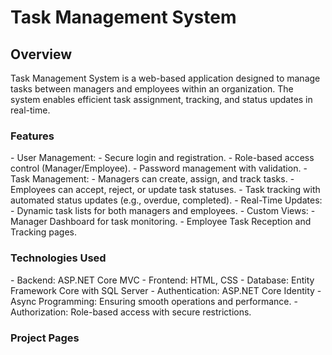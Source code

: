  <h1>Task Management System</h1>

 <h2>Overview</h2>
Task Management System is a web-based application designed to manage tasks between managers and employees within an organization. The system enables efficient task assignment, tracking, and status updates in real-time.

<h3> Features</h3>
- User Management:
  - Secure login and registration.
  - Role-based access control (Manager/Employee).
  - Password management with validation.
- Task Management:
  - Managers can create, assign, and track tasks.
  - Employees can accept, reject, or update task statuses.
  - Task tracking with automated status updates (e.g., overdue, completed).
- Real-Time Updates:
  - Dynamic task lists for both managers and employees.
- Custom Views:
  - Manager Dashboard for task monitoring.
  - Employee Task Reception and Tracking pages.

 <h3>Technologies Used</h3>
- Backend: ASP.NET Core MVC  
- Frontend: HTML, CSS  
- Database: Entity Framework Core with SQL Server  
- Authentication: ASP.NET Core Identity  
- Async Programming: Ensuring smooth operations and performance.  
- Authorization: Role-based access with secure restrictions.


   <h3>Project Pages</h3>
